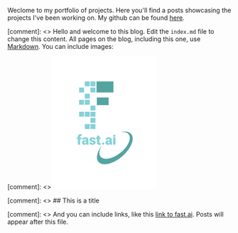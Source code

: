 Weclome to my portfolio of projects. Here you'll find a posts showcasing the projects I've been working on.
My github can be found [here](https://github.com/benbardev).




[comment]: <> Hello and welcome to this blog. Edit the `index.md` file to change this content. All pages on the blog, including this one, use [Markdown](https://guides.github.com/features/mastering-markdown/). You can include images:

[comment]: <> ![Image of fast.ai logo](images/logo.png)

[comment]: <> ## This is a title

[comment]: <> And you can include links, like this [link to fast.ai](https://www.fast.ai). Posts will appear after this file. 
